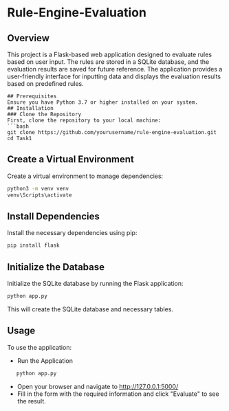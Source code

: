 # Rule-Engine-Evaluation

## Overview

This project is a Flask-based web application designed to evaluate rules based on user input. The rules are stored in a SQLite database, and the evaluation results are saved for future reference. The application provides a user-friendly interface for inputting data and displays the evaluation results based on predefined rules.


```
## Prerequisites
Ensure you have Python 3.7 or higher installed on your system.
## Installation
### Clone the Repository
First, clone the repository to your local machine:
```bash
git clone https://github.com/yourusername/rule-engine-evaluation.git
cd Task1
```
## Create a Virtual Environment

Create a virtual environment to manage dependencies:

```bash
python3 -m venv venv
venv\Scripts\activate
```
## Install Dependencies

Install the necessary dependencies using pip:
```bash
pip install flask
```

## Initialize the Database

Initialize the SQLite database by running the Flask application:
```bash
python app.py
```
This will create the SQLite database and necessary tables.

## Usage

To use the application:
- Run the Application
```bash
   python app.py
```
- Open your browser and navigate to http://127.0.0.1:5000/
- Fill in the form with the required information and click "Evaluate" to see the result.
